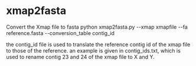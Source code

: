 # xmap2fasta

Convert the Xmap file to fasta
    python xmap2fasta.py --xmap xmapfile --fa reference.fasta --conversion_table contig_id

the contig_id file is used to translate the reference contig id of the xmap file to those of the reference. an example is given in contig_ids.txt, which is used to rename contig 23 and 24 of the xmap file to X and Y.
